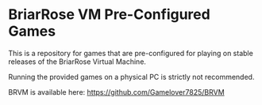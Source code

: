 # BriarRose VM Pre-Configured Games

This is a repository for games that are pre-configured for playing on stable releases of the BriarRose Virtual Machine.

Running the provided games on a physical PC is strictly not recommended.

BRVM is available here: https://github.com/Gamelover7825/BRVM
